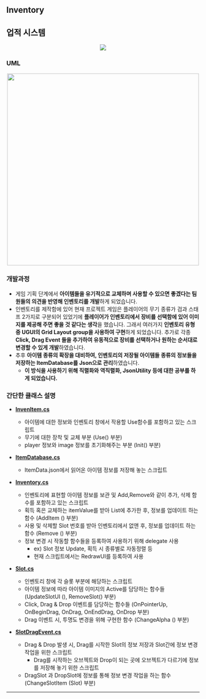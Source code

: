 ## Inventory


## 업적 시스템


<p align = "center"><img src="https://jidaeportfolio.s3.ap-northeast-2.amazonaws.com/%EC%9D%B8%EB%B2%A4%ED%86%A0%EB%A6%AC.gif">
</p>

### UML


<p align = "center"><img src="https://jidaeportfolio.s3.ap-northeast-2.amazonaws.com/inventory+UML.PNG.png" height = "500px" weight = "100px">
</p>


### 개발과정
- 게임 기획 단계에서 **아이템들을 유기적으로 교체하며 사용할 수 있으면 좋겠다는 팀원들의 의견을 반영해 인벤토리를 개발**하게 되었습니다.
- 인벤토리를 제작함에 있어 현재 프로젝트 게임은 플레이어의 무기 종류가 검과 스태프 2가지로 구분되어 있었기에 **플레이어가 인벤토리에서 장비를 선택함에 있어 이미지를 제공해 주면 좋을 것 같다는 생각**을 했습니다.
  그래서 여러가지 **인벤토리 유형 중 UGUI의 Grid Layout group을 사용하여 구현**하게 되었습니다. 
  추가로 각종 **Click, Drag Event 들을 추가하여 유동적으로 장비를 선택하거나 원하는 순서대로 변경할 수 있게 개발**하였습니다.
- 추후 **아이템 종류의 확장을 대비하여, 인벤토리의 저장될 아이템들 종류의 정보들을 저장하는 ItemDatabase를 Json으로 관리**하였습니다.
    - **이 방식을 사용하기 위해 직렬화와 역직렬화, JsonUtility 등에 대한 공부를 하게 되었습니다.**


### 간단한 클래스 설명
- [**InvenItem.cs**](https://github.com/shji0318/Inventory/blob/main/InvenItem.cs)
  - 아이템에 대한 정보와 인벤토리 창에서 작용할 Use함수를 포함하고 있는 스크립트
  - 무기에 대한 장착 및 교체 부분 (Use() 부분)
  - player 정보와 image 정보를 초기화해주는 부분 (Init() 부분)
 
  
- [**ItemDatabase.cs**](https://github.com/shji0318/Inventory/blob/main/ItemDatabase.cs)
  - ItemData.json에서 읽어온 아이템 정보를 저장해 놓는 스크립트
 
  
- [**Inventory.cs**](https://github.com/shji0318/Inventory/blob/main/Inventory.cs)
  - 인벤토리에 표현할 아이템 정보를 보관 및 Add,Remove와 같이 추가, 삭제 함수를 포함하고 있는 스크립트
  - 획득 혹은 교체하는 itemValue를 받아 List에 추가한 후, 정보를 업데이트 하는 함수 (AddItem () 부분)
  - 사용 및 삭제할 Slot 번호를 받아 인벤토리에서 없앤 후, 정보를 업데이트 하는 함수 (Remove () 부분)
  - 정보 변경 시 작동할 함수들을 등록하여 사용하기 위해 delegate 사용
    - ex) Slot 정보 Update, 획득 시 종류별로 자동정렬 등
    - 현재 스크립트에서는 RedrawUI를 등록하여 사용

   
- [**Slot.cs**](https://github.com/shji0318/Inventory/blob/main/Slot.cs)
  - 인벤토리 창에 각 슬롯 부분에 해당하는 스크립트
  - 아이템 정보에 따라 아이템 이미지의 Active를 담당하는 함수들 (UpdateSlotUI (), RemoveSlot() 부분)
  - Click, Drag & Drop 이벤트를 담당하는 함수들 (OnPointerUp, OnBeginDrag, OnDrag, OnEndDrag, OnDrop 부분)
  - Drag 이벤트 시, 투명도 변경을 위해 구현한 함수 (ChangeAlpha () 부분)

 
- [**SlotDragEvent.cs**](https://github.com/shji0318/Inventory/blob/main/SlotDragEvent.cs)
  - Drag & Drop 발생 시, Drag를 시작한 Slot의 정보 저장과 Slot간에 정보 변경 작업을 위한 스크립트
    - Drag를 시작하는 오브젝트와 Drop이 되는 곳에 오브젝트가 다르기에 정보를 저장해 놓기 위한 스크립트
  - DragSlot 과 DropSlot에 정보를 통해 정보 변경 작업을 하는 함수 (ChangeSlotItem (Slot) 부분) 


---
